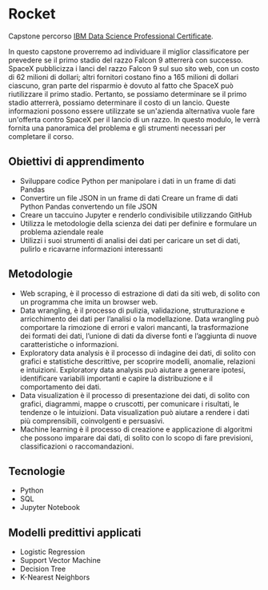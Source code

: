 # Rocket
Capstone percorso [IBM Data Science Professional Certificate](https://www.coursera.org/learn/applied-data-science-capstone/home).


In questo capstone proverremo ad individuare il miglior classificatore per prevedere se il primo stadio del razzo Falcon 9 atterrerà con successo. SpaceX pubblicizza i lanci del razzo Falcon 9 sul suo sito web, con un costo di 62 milioni di dollari; altri fornitori costano fino a 165 milioni di dollari ciascuno, gran parte del risparmio è dovuto al fatto che SpaceX può riutilizzare il primo stadio. Pertanto, se possiamo determinare se il primo stadio atterrerà, possiamo determinare il costo di un lancio. Queste informazioni possono essere utilizzate se un'azienda alternativa vuole fare un'offerta contro SpaceX per il lancio di un razzo. In questo modulo, le verrà fornita una panoramica del problema e gli strumenti necessari per completare il corso.

## Obiettivi di apprendimento
- Sviluppare codice Python per manipolare i dati in un frame di dati Pandas
- Convertire un file JSON in un frame di dati Creare un frame di dati Python Pandas convertendo un file JSON
- Creare un taccuino Jupyter e renderlo condivisibile utilizzando GitHub
- Utilizza le metodologie della scienza dei dati per definire e formulare un problema aziendale reale
- Utilizzi i suoi strumenti di analisi dei dati per caricare un set di dati, pulirlo e ricavarne informazioni interessanti

## Metodologie
- Web scraping, è il processo di estrazione di dati da siti web, di solito con un programma che imita un browser web.
- Data wrangling, è il processo di pulizia, validazione, strutturazione e arricchimento dei dati per l’analisi o la modellazione. Data wrangling può comportare la rimozione di errori e valori mancanti, la trasformazione dei formati dei dati, l’unione di dati da diverse fonti e l’aggiunta di nuove caratteristiche o informazioni. 
- Exploratory data analysis  è il processo di indagine dei dati, di solito con grafici e statistiche descrittive, per scoprire modelli, anomalie, relazioni e intuizioni. Exploratory data analysis può aiutare a generare ipotesi, identificare variabili importanti e capire la distribuzione e il comportamento dei dati.
- Data visualization è il processo di presentazione dei dati, di solito con grafici, diagrammi, mappe o cruscotti, per comunicare i risultati, le tendenze o le intuizioni. Data visualization può aiutare a rendere i dati più comprensibili, coinvolgenti e persuasivi.
- Machine learning è il processo di creazione e applicazione di algoritmi che possono imparare dai dati, di solito con lo scopo di fare previsioni, classificazioni o raccomandazioni.

## Tecnologie
- Python
- SQL
- Jupyter Notebook

## Modelli predittivi applicati
- Logistic Regression
- Support Vector Machine
- Decision Tree
- K-Nearest Neighbors
